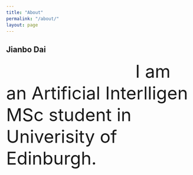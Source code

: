 ```yaml
---
title: "About"
permalink: "/about/"
layout: page
---
```

## Jianbo Dai
<div>
<img style="position:absolute;margin-left:960px" src="/assets/photo.jpg" width="180" alt="me">
</div>


<font style="margin-left:350px" size="10">
I am an Artificial Interlligen MSc student in Univerisity of Edinburgh.
</font>

